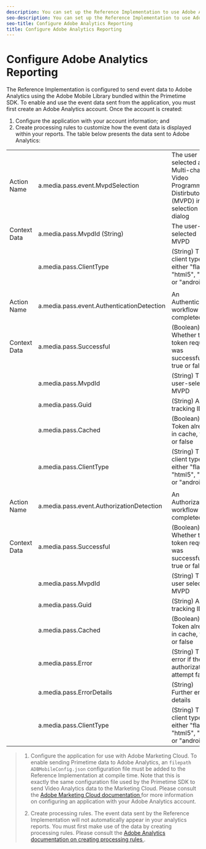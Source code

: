 ```yaml
---
description: You can set up the Reference Implementation to use Adobe Analytics reporting.
seo-description: You can set up the Reference Implementation to use Adobe Analytics reporting.
seo-title: Configure Adobe Analytics Reporting
title: Configure Adobe Analytics Reporting
---
```


# Configure Adobe Analytics Reporting

The Reference Implementation is configured to send  event data to Adobe Analytics using the Adobe Mobile Library bundled within the Primetime SDK. To enable and use the event data sent from the application, you must first create an Adobe Analytics account. Once the account is created:
1. Configure the application with your account information; and
1. Create processing rules to customize how the event data is displayed within your reports.
The table below presents the data sent to Adobe Analytics:

<table id="table_qys_x25_xp"> 
 <tgroup cols="3"> 
  <tbody> 
   <tr> 
    <td> Action Name </td> 
    <td> <span class="codeph"> a.media.pass.event.MvpdSelection </span> </td> 
    <td> The user selected a Multi-channel Video Programming Distirbutor (MVPD) in a selection dialog </td> 
   </tr> 
   <tr> 
    <td> Context Data </td> 
    <td> <span class="codeph"> a.media.pass.MvpdId (String) </span> </td> 
    <td> The user-selected MVPD </td> 
   </tr> 
   <tr> 
    <td></td> 
    <td> <span class="codeph"> a.media.pass.ClientType </span> </td> 
    <td> (String) The client type as either "flash", "html5", "ios", or "android" </td> 
   </tr> 
   <tr> 
    <td></td> 
    <td></td> 
    <td></td> 
   </tr> 
   <tr> 
    <td> Action Name </td> 
    <td> <span class="codeph"> a.media.pass.event.AuthenticationDetection </span> </td> 
    <td> An Authentication workflow completed </td> 
   </tr> 
   <tr> 
    <td> Context Data </td> 
    <td> <span class="codeph"> a.media.pass.Successful </span> </td> 
    <td> (Boolean) Whether the token request was successful, true or false </td> 
   </tr> 
   <tr> 
    <td></td> 
    <td> <span class="codeph"> a.media.pass.MvpdId </span> </td> 
    <td> (String) The user-selected MVPD </td> 
   </tr> 
   <tr> 
    <td></td> 
    <td> <span class="codeph"> a.media.pass.Guid </span> </td> 
    <td> (String) A tracking ID </td> 
   </tr> 
   <tr> 
    <td></td> 
    <td> <span class="codeph"> a.media.pass.Cached </span> </td> 
    <td> (Boolean) Token already in cache, true or false </td> 
   </tr> 
   <tr> 
    <td></td> 
    <td> <span class="codeph"> a.media.pass.ClientType </span> </td> 
    <td> (String) The client type as either "flash", "html5", "ios", or "android" </td> 
   </tr> 
   <tr> 
    <td></td> 
    <td></td> 
    <td></td> 
   </tr> 
   <tr> 
    <td> Action Name </td> 
    <td> <span class="codeph"> a.media.pass.event.AuthorizationDetection </span> </td> 
    <td> An Authorization workflow completed </td> 
   </tr> 
   <tr> 
    <td> Context Data </td> 
    <td> <span class="codeph"> a.media.pass.Successful </span> </td> 
    <td> (Boolean) Whether the token request was successful, true or false </td> 
   </tr> 
   <tr> 
    <td></td> 
    <td> <span class="codeph"> a.media.pass.MvpdId </span> </td> 
    <td> (String) The user selected MVPD </td> 
   </tr> 
   <tr> 
    <td></td> 
    <td> <span class="codeph"> a.media.pass.Guid </span> </td> 
    <td> (String) A tracking ID </td> 
   </tr> 
   <tr> 
    <td></td> 
    <td> <span class="codeph"> a.media.pass.Cached </span> </td> 
    <td> (Boolean) Token already in cache, true or false </td> 
   </tr> 
   <tr> 
    <td></td> 
    <td> <span class="codeph"> a.media.pass.Error </span> </td> 
    <td> (String) The error if the authorization attempt failed </td> 
   </tr> 
   <tr> 
    <td></td> 
    <td> <span class="codeph"> a.media.pass.ErrorDetails </span> </td> 
    <td> (String) Further error details </td> 
   </tr> 
   <tr> 
    <td></td> 
    <td> <span class="codeph"> a.media.pass.ClientType </span> </td> 
    <td> (String) The client type as either "flash", "html5", "ios", or "android" </td> 
   </tr> 
  </tbody> 
 </tgroup> 
</table>

>1. Configure the application for use with Adobe Marketing Cloud.
>   To enable sending Primetime data to Adobe Analytics, an `filepath  ADBMobileConfig.json` configuration file must be added to the Reference Implementation at compile time. Note that this is exactly the same configuration file used by the Primetime SDK to send Video Analytics data to the Marketing Cloud. Please consult the [ Adobe Marketing Cloud documentation ](http://microsite.omniture.com/t2/help/en_US/reference/) for more information on configuring an application with your Adobe Analytics account.
>   
>1. Create processing rules.
>   The event data sent by the Reference Implementation will not automatically appear in your analytics reports. You must first make use of the data by creating processing rules. Please consult the [ Adobe Analytics documentation on creating processing rules ](http://microsite.omniture.com/t2/help/en_US/reference/processing_rules.html).
>   
>   
